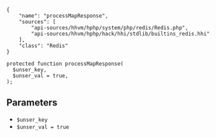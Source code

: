 ``` yamlmeta
{
    "name": "processMapResponse",
    "sources": [
        "api-sources/hhvm/hphp/system/php/redis/Redis.php",
        "api-sources/hhvm/hphp/hack/hhi/stdlib/builtins_redis.hhi"
    ],
    "class": "Redis"
}
```




``` Hack
protected function processMapResponse(
  $unser_key,
  $unser_val = true,
);
```




## Parameters




+ ` $unser_key `
+ ` $unser_val = true `
<!-- HHAPIDOC -->
